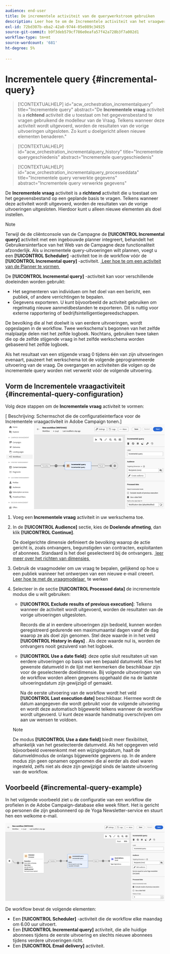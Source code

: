```yaml
---
audience: end-user
title: De incrementele activiteit van de querywerkstroom gebruiken
description: Leer hoe te om de Incrementele activiteit van het vraagwerkschema te gebruiken
exl-id: 72bd307b-eba2-42a0-9744-05e089c34925
source-git-commit: b9f3deb579cf786e0eafa57f42a728b3f7a002d1
workflow-type: tm+mt
source-wordcount: '681'
ht-degree: 5%

---
```


# Incrementele query {#incremental-query}

>[!CONTEXTUALHELP]
>id="acw_orchestration_incrementalquery"
>title="Incrementele query"
>abstract="De **Incrementele vraag** activiteit is a **richtend** activiteit die u toestaat om het gegevensbestand te vragen gebruikend de modelleur van de Vraag. Telkens wanneer deze activiteit wordt uitgevoerd, worden de resultaten van de vorige uitvoeringen uitgesloten. Zo kunt u doelgericht alleen nieuwe elementen benaderen."

>[!CONTEXTUALHELP]
>id="acw_orchestration_incrementalquery_history"
>title="Incrementele querygeschiedenis"
>abstract="Incrementele querygeschiedenis"

>[!CONTEXTUALHELP]
>id="acw_orchestration_incrementalquery_processeddata"
>title="Incrementele query verwerkte gegevens"
>abstract="Incrementele query verwerkte gegevens"

De **Incrementele vraag** activiteit is a **richtend** activiteit die u toestaat om het gegevensbestand op een geplande basis te vragen. Telkens wanneer deze activiteit wordt uitgevoerd, worden de resultaten van de vorige uitvoeringen uitgesloten. Hierdoor kunt u alleen nieuwe elementen als doel instellen.

>[!NOTE]
>
>Terwijl de de cliëntconsole van de Campagne de **[!UICONTROL Incremental query]** activiteit met een ingebouwde planner integreert, behandelt het Gebruikersinterface van het Web van de Campagne deze functionaliteit afzonderlijk. Als u incrementele query-uitvoeringen wilt plannen, voegt u een **[!UICONTROL Scheduler]** -activiteit toe in de workflow vóór de **[!UICONTROL Incremental query]** -activiteit. [&#x200B; Leer hoe te om een activiteit van de Planner te vormen &#x200B;](scheduler.md)

De **[!UICONTROL Incremental query]** -activiteit kan voor verschillende doeleinden worden gebruikt:

* Het segmenteren van individuen om het doel van een bericht, een publiek, of andere verrichtingen te bepalen.
* Gegevens exporteren. U kunt bijvoorbeeld de activiteit gebruiken om regelmatig nieuwe aanmeldbestanden te exporteren. Dit is nuttig voor externe rapportering of bedrijfsintelligentiegereedschappen.

De bevolking die al het doelwit is van eerdere uitvoeringen, wordt opgeslagen in de workflow. Twee werkschema&#39;s begonnen van het zelfde malplaatje delen niet het zelfde logboek. Nochtans, gebruiken twee taken die op de zelfde stijgende vraag in het zelfde werkschema worden gebaseerd het zelfde logboek.

Als het resultaat van een stijgende vraag 0 tijdens één van zijn uitvoeringen evenaart, pauzeert het werkschema tot de volgende geprogrammeerde uitvoering van de vraag. De overgangen en activiteiten die volgen op de incrementele query worden niet verwerkt vóór de volgende uitvoering.

## Vorm de Incrementele vraagactiviteit {#incremental-query-configuration}

Volg deze stappen om de **Incrementele vraag** activiteit te vormen:

[ Beschrijving: Schermschot die de configuratieinterface voor de Incrementele vraagactiviteit in Adobe Campaign tonen.]\
![](../assets/incremental-query.png)

1. Voeg een **Incrementele vraag** activiteit in uw werkschema toe.

1. In de **[!UICONTROL Audience]** sectie, kies de **Doelende afmeting**, dan klik **[!UICONTROL Continue]**.

   De doelgerichte dimensie definieert de bevolking waarop de actie gericht is, zoals ontvangers, begunstigden van contracten, exploitanten of abonnees. Standaard is het doel geselecteerd bij de ontvangers. [&#x200B; leer meer over het richten van dimensies &#x200B;](../../audience/about-recipients.md#targeting-dimensions)

1. Gebruik de vraagmodeler om uw vraag te bepalen, gelijkend op hoe u een publiek wanneer het ontwerpen van een nieuwe e-mail creeert. [&#x200B; Leer hoe te met de vraagmodelaar &#x200B;](../../query/query-modeler-overview.md) te werken

1. Selecteer in de sectie **[!UICONTROL Processed data]** de incrementele modus die u wilt gebruiken:

   * **[!UICONTROL Exclude results of previous execution]**: Telkens wanneer de activiteit wordt uitgevoerd, worden de resultaten van de vorige uitvoeringen uitgesloten.

     Records die al in eerdere uitvoeringen zijn bedoeld, kunnen worden geregistreerd gedurende een maximumaantal dagen vanaf de dag waarop ze als doel zijn genomen. Stel deze waarde in in het veld **[!UICONTROL History in days]** . Als deze waarde nul is, worden de ontvangers nooit gezuiverd van het logboek.

   * **[!UICONTROL Use a date field]**: deze optie sluit resultaten uit van eerdere uitvoeringen op basis van een bepaald datumveld. Kies het gewenste datumveld in de lijst met kenmerken die beschikbaar zijn voor de geselecteerde doeldimensie. Bij volgende uitvoeringen van de workflow worden alleen gegevens opgehaald die na de laatste uitvoeringsdatum zijn gewijzigd of gemaakt.

     Na de eerste uitvoering van de workflow wordt het veld **[!UICONTROL Last execution date]** beschikbaar. Hiermee wordt de datum aangegeven die wordt gebruikt voor de volgende uitvoering en wordt deze automatisch bijgewerkt telkens wanneer de workflow wordt uitgevoerd. U kunt deze waarde handmatig overschrijven om aan uw wensen te voldoen.

   >[!NOTE]
   >
   >De modus **[!UICONTROL Use a date field]** biedt meer flexibiliteit, afhankelijk van het geselecteerde datumveld. Als het opgegeven veld bijvoorbeeld overeenkomt met een wijzigingsdatum, haalt de datumveldmodus de onlangs bijgewerkte gegevens op. In de andere modus zijn geen opnamen opgenomen die al eerder als doel waren ingesteld, zelfs niet als deze zijn gewijzigd sinds de laatste uitvoering van de workflow.

## Voorbeeld {#incremental-query-example}

In het volgende voorbeeld ziet u de configuratie van een workflow die profielen in de Adobe Campaign-database elke week filtert. Het is gericht op personen die zijn geabonneerd op de Yoga Newsletter-service en stuurt hen een welkome e-mail.

![&#x200B; Screenshot van een configuratie van het voorbeeldwerkschema voor het filtreren van profielen die aan de dienst van het Nieuwsbrief Yoga worden ingetekend.](../assets/incremental-query-example.png)

De workflow bevat de volgende elementen:

* Een **[!UICONTROL Scheduler]** -activiteit die de workflow elke maandag om 6.00 uur uitvoert.
* Een **[!UICONTROL Incremental query]** activiteit, die alle huidige abonnees tijdens de eerste uitvoering en slechts nieuwe abonnees tijdens verdere uitvoeringen richt.
* Een **[!UICONTROL Email delivery]** activiteit.